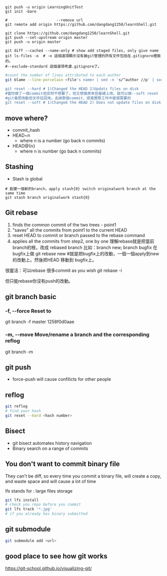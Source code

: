 ```shell
git push -u origin LearningUnitTest
git init -bare

#                      --remove url
git remote add origin https://github.com/dangdang1250/learnShell.git

git clone https://github.com/dangdang1250/learnShell.git
git push --set-upstream origin master
git push -u origin master

git diff --cached --name-only # show add staged files, only give name
git ls-files -o  # -o 這個選項顯示沒有被git管理的所有文件包括在.gitignore裡面的。
#--exclude-standard 這個選項考慮.gitignore了。
```

```bash
#count the number of lines attributed to each author
git blame --line-porcelain <file's name> | sed -n 's/^author //p' | sort | uniq -c | sort -rn

git reset --hard # 1)Changed the HEAD 2)Updats files on disk
#當你做了一個commit但突然不想要了。但又想做原來但基礎上改。就可以做--soft reset
#git會把改動但文件拉回來。去掉那個commit，感覺實際工作中是很需要的
git reset --soft # 1)Changed the HEAD 2) Does not update files on disk
```

## move where?
- commit_hash
- HEAD~n
  - where n is a number (go back n commits)
- HEAD@{n}
  - where n is number (go back n commits)

## Stashing
- Stash is global
```
# 創建一個新的branch，apply stash{0} switch originalwork branch at the same time
git stash branch originalwork stash{0}
```

## Git rebase
1. finds the common commit of the two trees - point1
2. "saves" all the commits from point1 to the current HEAD
3. reset HEAD to commit or branch passed to the rebase command
4. applies all the commits from step2, one by one
理解rebase就是把當前branch的根，改成 rebased branch
比如：branch new; branch bugfix
在bugfix上做
git rebase new #就是把bugfix上的改動，一個一個apply到new 的改動上。然後把HEAD 移動到 bugfix上。

很靈活：可以rebase 很多commit as you wish
git rebase -i

但只能rebase你沒有push的改動。

## git branch basic
### -f, --force Reset <branchname> to <startpoint>
git branch -f master 1258f0d0aae
### -m, --move Move/rename a branch and the corresponding reflog
git branch -m 

## git push
- force-push will cause confilicts for other people

## reflog
```bash
git reflog
# find your hash
git reset --hard <hash number>
```

## Bisect
- git bisect automates history navigation
- Binary search on a range of commits

## You don't want to commit binary file
They can't be diff, so every time you commit a binary file, will create a copy, and waste space and will cause a lot of time

lfs stands for : large files storage
```bash
git lfs install
# check you repo before you commit
git lfs track '*.jpg'
# if you already has binary submitted

```

## git submodule
```bash
git submodule add <url>
```
## good place to see how git works
https://git-school.github.io/visualizing-git/